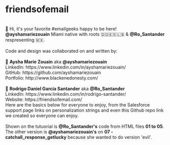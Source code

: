 # friendsofemail <br>

<br>
👋 Hi, it's your favorite #emailgeeks happy to be here!<br> <b>@ayshamariezouain</b> Miami native with roots 🇩🇴🇪🇸🇱🇧 & <b>@Ro_Santander</b> respresenting 🇲🇽.<br><br>
Code and design was collaborated on and written by: <br> <br>
💌 <b>Aysha Marie Zouain</b> aka <b>@ayshamariezouain</b><br>  
LinkedIn: https://www.linkedin.com/in/ayshamariezouain/<br>
GitHub: https://github.com/ayshamariezouain <br>
Portfolio: http://www.blackenedonesty.com/ <br> <br> 
💌 <b>Rodrigo Daniel García Santander</b> aka <b>@Ro_Santander</b><br>   
LinkedIn: https://www.linkedin.com/in/rodrigo-santander/<br> 
Website: https://friendsofemail.com/<br>  
Here are the basics below for everyone to enjoy, from the Salesforce support page links on personalization strings and even this Github repo link we created so everyone can enjoy.<br><br>  
Shown on the tutuorial is <b>@Ro_Santander's</b> code from HTML files <b>01 to 05</b>.<br>
The other version is <b>@ayshamariezouain's</b> on <b>07 - catchall_response_getlucky</b> because she wanted to do version 'evil'.
           
				
